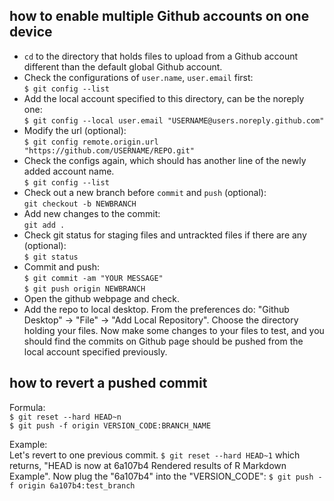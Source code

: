 ## how to enable multiple Github accounts on one device
- `cd` to the directory that holds files to upload from a Github account different than the default global Github account.
- Check the configurations of `user.name`, `user.email` first:    
`
$ git config --list
`
- Add the local account specified to this directory, can be the noreply one:        
`
$ git config --local user.email "USERNAME@users.noreply.github.com"
`
- Modify the url (optional):    
`
$ git config remote.origin.url "https://github.com/USERNAME/REPO.git"
`
- Check the configs again, which should has another line of the newly added account name.    
`
$ git config --list
`
- Check out a new branch before `commit` and `push` (optional):    
`
git checkout -b NEWBRANCH
`
- Add new changes to the commit:    
`
git add .
`
- Check git status for staging files and untrackted files if there are any (optional):    
`
$ git status
`
- Commit and push:      
`$ git commit -am "YOUR MESSAGE"`         
`$ git push origin NEWBRANCH`       
- Open the github webpage and check. 
- Add the repo to local desktop. From the preferences do: "Github Desktop" -> "File" -> "Add Local Repository". Choose the directory holding your files. Now make some changes to your files to test, and you should find the commits on Github page should be pushed from the local account specified previously. 


## how to revert a pushed commit
Formula:    
`$ git reset --hard HEAD~n`       
`$ git push -f origin VERSION_CODE:BRANCH_NAME`

Example:     
Let's revert to one previous commit.
`
$ git reset --hard HEAD~1
`
which returns, "HEAD is now at 6a107b4 Rendered results of R Markdown Example". Now plug the "6a107b4" into the "VERSION_CODE":
`
$ git push -f origin 6a107b4:test_branch
`